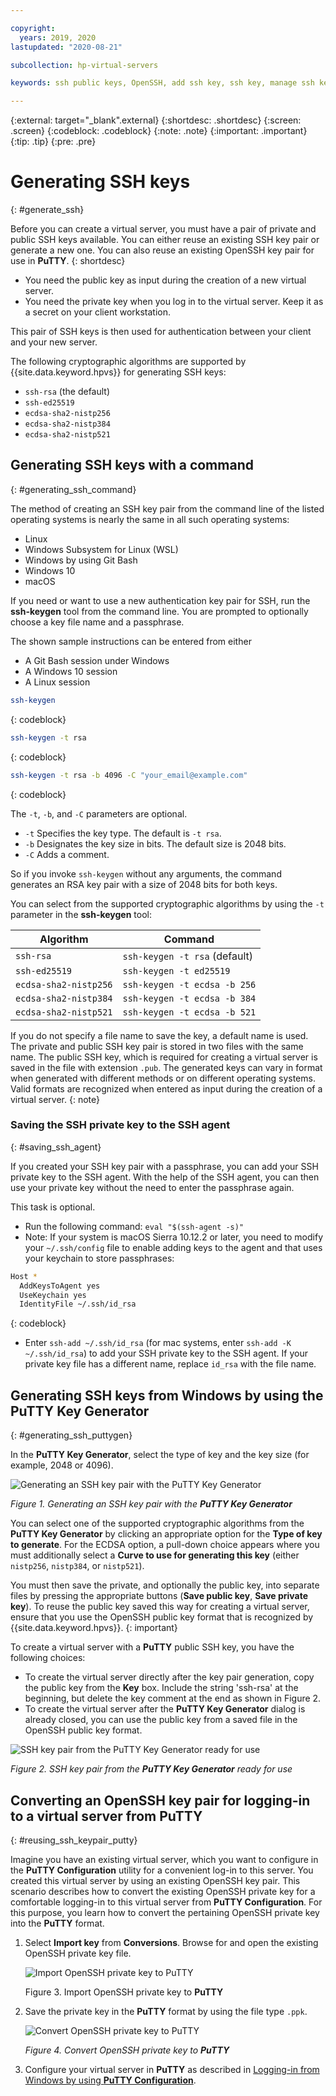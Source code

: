 ```yaml
---

copyright:
  years: 2019, 2020
lastupdated: "2020-08-21"

subcollection: hp-virtual-servers

keywords: ssh public keys, OpenSSH, add ssh key, ssh key, manage ssh key, virtual server instance, instance, virtual server

---
```


{:external: target="_blank".external}
{:shortdesc: .shortdesc}
{:screen: .screen}
{:codeblock: .codeblock}
{:note: .note}
{:important: .important}
{:tip: .tip}
{:pre: .pre}

# Generating SSH keys
{: #generate_ssh}

Before you can create a virtual server, you must have a pair of private and public SSH keys available. You can either reuse an existing SSH key pair or generate a new one. You can also reuse an existing OpenSSH key pair for use in **PuTTY**.
{: shortdesc}

* You need the public key as input during the creation of a new virtual server.
* You need the private key when you log in to the virtual server. Keep it as a secret on your client workstation.

This pair of SSH keys is then used for authentication between your client and your new server.


The following cryptographic algorithms are supported by {{site.data.keyword.hpvs}} for generating SSH keys:

* `ssh-rsa`   (the default)             
* `ssh-ed25519`            
* `ecdsa-sha2-nistp256`    
* `ecdsa-sha2-nistp384`    
* `ecdsa-sha2-nistp521`

## Generating SSH keys with a command
{: #generating_ssh_command}

The method of creating an SSH key pair from the command line of the listed operating systems is nearly the same in all such operating systems:
* Linux
* Windows Subsystem for Linux (WSL)
* Windows by using Git Bash
* Windows 10
* macOS

If you need or want to use a new authentication key pair for SSH, run the **ssh-keygen** tool from the command line. You are prompted to optionally choose a key file name and a passphrase.

The shown sample instructions can be entered from either
- A Git Bash session under Windows
- A Windows 10 session
- A Linux session

```sh
ssh-keygen
```
{: codeblock}

```sh
ssh-keygen -t rsa
```
{: codeblock}

```sh
ssh-keygen -t rsa -b 4096 -C "your_email@example.com"
```
{: codeblock}

The `-t`, `-b`, and  `-C` parameters are optional.
- `-t` Specifies the key type. The default is `-t rsa`.
- `-b` Designates the key size in bits. The default size is 2048 bits.
- `-C` Adds a comment.

So if you invoke `ssh-keygen` without any arguments, the command generates an	RSA key pair with a size of 2048 bits for both keys.  

You can select from the supported cryptographic algorithms by using the `-t` parameter in the **ssh-keygen** tool:

| Algorithm | Command |
|-------|------------------|
|`ssh-rsa`|`ssh-keygen -t rsa`   (default)|
|`ssh-ed25519`|`ssh-keygen -t ed25519`|
|`ecdsa-sha2-nistp256`|`ssh-keygen -t ecdsa -b 256`|
|`ecdsa-sha2-nistp384`|`ssh-keygen -t ecdsa -b 384`|
|`ecdsa-sha2-nistp521`|`ssh-keygen -t ecdsa -b 521`|


If you do not specify a file name to save the key, a default name is used.
The private and public SSH key pair is stored in two files with the same name. The public SSH key, which is required for creating a virtual server is saved in the file with extension `.pub`.
The generated keys can vary in format when generated with different methods or on different operating systems. Valid formats are recognized when entered as input during the creation of a virtual server.
{: note}

### Saving the SSH private key to the SSH agent
{: #saving_ssh_agent}

If you created your SSH key pair with a passphrase, you can add your SSH private key to the SSH agent. With the help of the SSH agent, you can then use your private key without the need to enter the passphrase again.

This task is optional.

* Run the following command: `eval "$(ssh-agent -s)"`
* Note: If your system is macOS Sierra 10.12.2 or later, you need to modify your `~/.ssh/config` file to enable adding keys to the agent and that uses your keychain to store passphrases:

 ```sh
 Host *    
   AddKeysToAgent yes
   UseKeychain yes
   IdentityFile ~/.ssh/id_rsa
 ```
 {: codeblock}

* Enter `ssh-add ~/.ssh/id_rsa` (for mac systems, enter `ssh-add -K ~/.ssh/id_rsa`) to add your SSH private key to the SSH agent. If your private key file has a different name, replace `id_rsa` with the file name.

## Generating SSH keys from Windows by using the **PuTTY Key Generator**
{: #generating_ssh_puttygen}

In the **PuTTY Key Generator**, select the type of key and the key size (for example, 2048 or 4096).

![Generating an SSH key pair with the PuTTY Key Generator](image/hpvs_puttygen.gif "Generating an SSH key pair with the PuTTY Key Generator")

*Figure 1. Generating an SSH key pair with the **PuTTY Key Generator***

You can select one of the supported cryptographic algorithms from the **PuTTY Key Generator** by clicking an appropriate option for the **Type of key to generate**. For the ECDSA option, a pull-down choice appears where you must additionally select a **Curve to use for generating this key** (either `nistp256`, `nistp384`, or `nistp521`).

You must then save the private, and optionally the public key, into separate files by pressing the appropriate buttons (**Save public key**, **Save private key**). To reuse the public key saved this way for creating a virtual server, ensure that you use the OpenSSH public key format that is recognized by {{site.data.keyword.hpvs}}.
{: important}

To create a virtual server with a **PuTTY** public SSH key, you have the following choices:

- To create the virtual server directly after the key pair generation, copy the public key from the **Key** box. Include the string 'ssh-rsa' at the beginning, but delete the key comment at the end as shown in Figure 2.
- To create the virtual server after the **PuTTY Key Generator** dialog is already closed, you can use the public key from a saved file in the OpenSSH public key format.


![SSH key pair from the PuTTY Key Generator ready for use](image/hpvs_putty_pubkey.gif "SSH key pair from the PuTTY Key Generator ready for use")

*Figure 2. SSH key pair from the **PuTTY Key Generator** ready for use*

## Converting an OpenSSH key pair for logging-in to a virtual server from **PuTTY**
{: #reusing_ssh_keypair_putty}

Imagine you have an existing virtual server, which you want to configure in the **PuTTY Configuration** utility for a convenient log-in to this server. You created this virtual server by using an existing OpenSSH key pair. This scenario describes how to convert the existing OpenSSH private key for a comfortable logging-in to this virtual server from **PuTTY Configuration**. For this purpose, you learn how to convert the pertaining OpenSSH private key into the  **PuTTY** format.


1. Select **Import key** from **Conversions**. Browse for and open the existing OpenSSH private key file.

   ![Import OpenSSH private key to **PuTTY**](image/hpvs_convert_privkey.jpg "Import OpenSSH private key to **PuTTY**")

   Figure 3. Import OpenSSH private key to **PuTTY**

2. Save the private key in the **PuTTY** format by using the file type `.ppk`.

   ![Convert OpenSSH private key to **PuTTY**](image/hpvs_convert_privkey_save.jpg "Convert OpenSSH private key to **PuTTY**")

   *Figure 4. Convert OpenSSH private key to **PuTTY***

3. Configure your virtual server in **PuTTY** as described in [Logging-in from Windows by using **PuTTY Configuration**](/docs/services/hp-virtual-servers?topic=hp-virtual-servers-connect_vs#connect_vs_with_putty).


